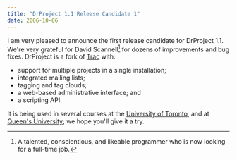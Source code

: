 ```yaml
---
title: "DrProject 1.1 Release Candidate 1"
date: 2006-10-06
---
```

I am very pleased to announce the first release candidate for DrProject 1.1.  We're very grateful for David Scannell[^1] for dozens of improvements and bug fixes.  DrProject is a fork of <a href="http://trac.edgewall.com">Trac</a> with:
<ul>
  <li>support for multiple projects in a single installation;</li>
  <li>integrated mailing lists;</li>
  <li>tagging and tag clouds;</li>
  <li>a web-based administrative interface; and</li>
  <li>a scripting API.</li>
</ul>
It is being used in several courses at the <a href="http://www.cs.utoronto.ca">University of Toronto</a>, and at <a href="http://www.queensu.ca">Queen's University</a>; we hope you'll give it a try.

[^1]: A talented, conscientious, and likeable programmer who is now looking for a full-time job.
